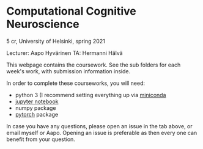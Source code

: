 # Computational Cognitive Neuroscience 
5 cr, University of Helsinki, spring 2021

Lecturer: Aapo Hyvärinen TA: Hermanni Hälvä

This webpage contains the coursework. See the sub folders for each week's work, with submission information inside.

In order to complete these courseworks, you will need:
  - python 3 (I recommend setting everything up via [miniconda](https://docs.conda.io/en/latest/miniconda.html)
  - [jupyter notebook](https://jupyter.org/)
  - numpy package
  - [pytorch](https://pytorch.org/) package
  
In case you have any questions, please open an issue in the tab above, or email myself or Aapo. Opening an issue is preferable as then every one can benefit from your question.
